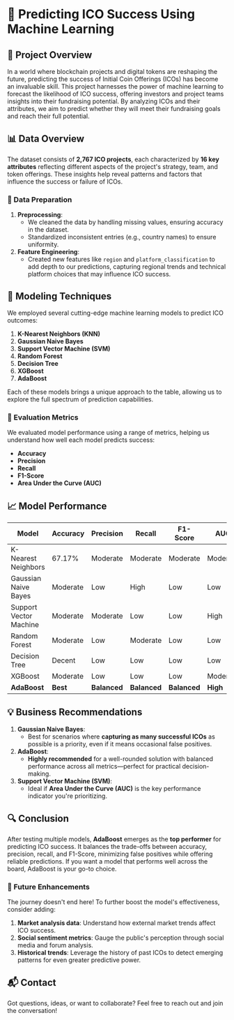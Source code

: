 # 🚀 Predicting ICO Success Using Machine Learning  

## 🌟 Project Overview  
In a world where blockchain projects and digital tokens are reshaping the future, predicting the success of Initial Coin Offerings (ICOs) has become an invaluable skill. This project harnesses the power of machine learning to forecast the likelihood of ICO success, offering investors and project teams insights into their fundraising potential. By analyzing ICOs and their attributes, we aim to predict whether they will meet their fundraising goals and reach their full potential.  

## 📊 Data Overview  
The dataset consists of **2,767 ICO projects**, each characterized by **16 key attributes** reflecting different aspects of the project's strategy, team, and token offerings. These insights help reveal patterns and factors that influence the success or failure of ICOs.

### 🔧 Data Preparation  
1. **Preprocessing**:  
   - We cleaned the data by handling missing values, ensuring accuracy in the dataset.  
   - Standardized inconsistent entries (e.g., country names) to ensure uniformity.  
2. **Feature Engineering**:  
   - Created new features like `region` and `platform_classification` to add depth to our predictions, capturing regional trends and technical platform choices that may influence ICO success.

## 🤖 Modeling Techniques  
We employed several cutting-edge machine learning models to predict ICO outcomes:  
1. **K-Nearest Neighbors (KNN)**  
2. **Gaussian Naive Bayes**  
3. **Support Vector Machine (SVM)**  
4. **Random Forest**  
5. **Decision Tree**  
6. **XGBoost**  
7. **AdaBoost**

Each of these models brings a unique approach to the table, allowing us to explore the full spectrum of prediction capabilities.

### 📏 Evaluation Metrics  
We evaluated model performance using a range of metrics, helping us understand how well each model predicts success:  
- **Accuracy**  
- **Precision**  
- **Recall**  
- **F1-Score**  
- **Area Under the Curve (AUC)**

## 📈 Model Performance  

| Model                  | Accuracy     | Precision     | Recall      | F1-Score    | AUC          |  
|------------------------|--------------|---------------|-------------|-------------|--------------|  
| K-Nearest Neighbors    | 67.17%       | Moderate      | Moderate    | Moderate    | Moderate     |  
| Gaussian Naive Bayes   | Moderate     | Low           | High        | Low         | Low          |  
| Support Vector Machine | Moderate     | Moderate      | Low         | Low         | High         |  
| Random Forest          | Moderate     | Low           | Moderate    | Low         | Low          |  
| Decision Tree          | Decent       | Low           | Low         | Low         | Low          |  
| XGBoost                | Moderate     | Low           | Low         | Low         | Moderate     |  
| **AdaBoost**           | **Best**     | **Balanced**  | **Balanced**| **Balanced**| **High**     |  

## 💡 Business Recommendations  
1. **Gaussian Naive Bayes**:  
   - Best for scenarios where **capturing as many successful ICOs** as possible is a priority, even if it means occasional false positives.  
2. **AdaBoost**:  
   - **Highly recommended** for a well-rounded solution with balanced performance across all metrics—perfect for practical decision-making.  
3. **Support Vector Machine (SVM)**:  
   - Ideal if **Area Under the Curve (AUC)** is the key performance indicator you're prioritizing.

## 🔍 Conclusion  
After testing multiple models, **AdaBoost** emerges as the **top performer** for predicting ICO success. It balances the trade-offs between accuracy, precision, recall, and F1-Score, minimizing false positives while offering reliable predictions. If you want a model that performs well across the board, AdaBoost is your go-to choice.

### 🚀 Future Enhancements  
The journey doesn't end here! To further boost the model's effectiveness, consider adding:  
1. **Market analysis data**: Understand how external market trends affect ICO success.  
2. **Social sentiment metrics**: Gauge the public's perception through social media and forum analysis.  
3. **Historical trends**: Leverage the history of past ICOs to detect emerging patterns for even greater predictive power.

## 📬 Contact  
Got questions, ideas, or want to collaborate? Feel free to reach out and join the conversation!  
